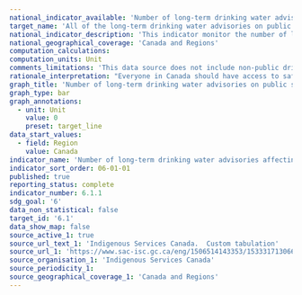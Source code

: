 ```yaml
---
national_indicator_available: 'Number of long-term drinking water advisories affecting First Nations drinking water systems'
target_name: 'All of the long-term drinking water advisories on public systems on reserve are to be resolved'
national_indicator_description: 'This indicator monitor the number of long-term drinking water advisories on public systems on First Nations communities.'
national_geographical_coverage: 'Canada and Regions'
computation_calculations: 
computation_units: Unit
comments_limitations: 'This data source does not include non-public drinking water systems on reserves and is limited to communities south of the 60th parallel.'
rationale_interpretation: "Everyone in Canada should have access to safe, clean drinking water. The Government of Canada is working with First Nations communities to: improve water infrastructure on reserves; end long-term drinking water advisories on public systems on reserves; prevent short-term advisories from becoming long-term."
graph_title: 'Number of long-term drinking water advisories on public systems on reserve'
graph_type: bar
graph_annotations:
  - unit: Unit
    value: 0
    preset: target_line
data_start_values:
  - field: Region
    value: Canada
indicator_name: 'Number of long-term drinking water advisories affecting First Nations drinking water systems'
indicator_sort_order: 06-01-01
published: true
reporting_status: complete
indicator_number: 6.1.1
sdg_goal: '6'
data_non_statistical: false
target_id: '6.1'
data_show_map: false
source_active_1: true
source_url_text_1: 'Indigenous Services Canada.  Custom tabulation'
source_url_1: 'https://www.sac-isc.gc.ca/eng/1506514143353/1533317130660'
source_organisation_1: 'Indigenous Services Canada'
source_periodicity_1:
source_geographical_coverage_1: 'Canada and Regions'
---
```


